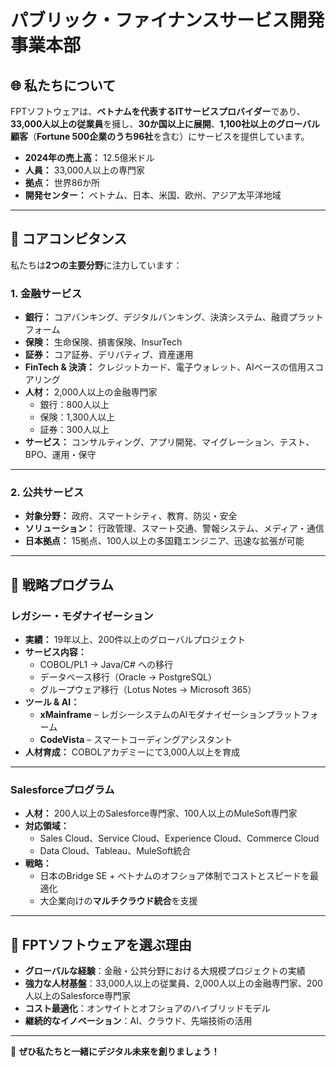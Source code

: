 
# パブリック・ファイナンスサービス開発事業本部

## 🌐 私たちについて
FPTソフトウェアは、**ベトナムを代表するITサービスプロバイダー**であり、**33,000人以上の従業員**を擁し、**30か国以上に展開**、**1,100社以上のグローバル顧客**（**Fortune 500企業のうち96社**を含む）にサービスを提供しています。

- **2024年の売上高：** 12.5億米ドル
- **人員：** 33,000人以上の専門家
- **拠点：** 世界86か所
- **開発センター：** ベトナム、日本、米国、欧州、アジア太平洋地域

---

## 🚀 コアコンピタンス
私たちは**2つの主要分野**に注力しています：

### 1. **金融サービス**
- **銀行：** コアバンキング、デジタルバンキング、決済システム、融資プラットフォーム
- **保険：** 生命保険、損害保険、InsurTech
- **証券：** コア証券、デリバティブ、資産運用
- **FinTech & 決済：** クレジットカード、電子ウォレット、AIベースの信用スコアリング
- **人材：** 2,000人以上の金融専門家
  - 銀行：800人以上
  - 保険：1,300人以上
  - 証券：300人以上
- **サービス：** コンサルティング、アプリ開発、マイグレーション、テスト、BPO、運用・保守

---

### 2. **公共サービス**
- **対象分野：** 政府、スマートシティ、教育、防災・安全
- **ソリューション：** 行政管理、スマート交通、警報システム、メディア・通信
- **日本拠点：** 15拠点、100人以上の多国籍エンジニア、迅速な拡張が可能

---

## 🔑 戦略プログラム

### **レガシー・モダナイゼーション**
- **実績：** 19年以上、200件以上のグローバルプロジェクト
- **サービス内容：**
  - COBOL/PL1 → Java/C# への移行
  - データベース移行（Oracle → PostgreSQL）
  - グループウェア移行（Lotus Notes → Microsoft 365）
- **ツール & AI：**
  - **xMainframe** – レガシーシステムのAIモダナイゼーションプラットフォーム
  - **CodeVista** – スマートコーディングアシスタント
- **人材育成：** COBOLアカデミーにて3,000人以上を育成

---

### **Salesforceプログラム**
- **人材：** 200人以上のSalesforce専門家、100人以上のMuleSoft専門家
- **対応領域：**
  - Sales Cloud、Service Cloud、Experience Cloud、Commerce Cloud
  - Data Cloud、Tableau、MuleSoft統合
- **戦略：**
  - 日本のBridge SE + ベトナムのオフショア体制でコストとスピードを最適化
  - 大企業向けの**マルチクラウド統合**を支援

---

## 🌟 FPTソフトウェアを選ぶ理由
- **グローバルな経験**：金融・公共分野における大規模プロジェクトの実績
- **強力な人材基盤**：33,000人以上の従業員、2,000人以上の金融専門家、200人以上のSalesforce専門家
- **コスト最適化**：オンサイトとオフショアのハイブリッドモデル
- **継続的なイノベーション**：AI、クラウド、先端技術の活用

---

📩 **ぜひ私たちと一緒にデジタル未来を創りましょう！**